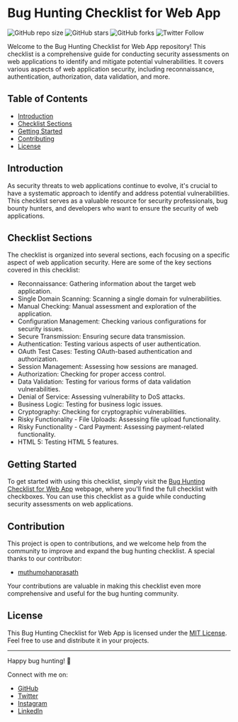 # Bug Hunting Checklist for Web App

![GitHub repo size](https://img.shields.io/github/repo-size/shubham-rooter/Bug-Hunting-Checklist)
![GitHub stars](https://img.shields.io/github/stars/shubham-rooter/Bug-Hunting-Checklist?style=social)
![GitHub forks](https://img.shields.io/github/forks/shubham-rooter/Bug-Hunting-Checklist?style=social)
![Twitter Follow](https://img.shields.io/twitter/follow/shubhamtiwari_r?style=social)

Welcome to the Bug Hunting Checklist for Web App repository! This checklist is a comprehensive guide for conducting security assessments on web applications to identify and mitigate potential vulnerabilities. It covers various aspects of web application security, including reconnaissance, authentication, authorization, data validation, and more.

## Table of Contents

- [Introduction](#introduction)
- [Checklist Sections](#checklist-sections)
- [Getting Started](#getting-started)
- [Contributing](#contributing)
- [License](#license)

## Introduction

As security threats to web applications continue to evolve, it's crucial to have a systematic approach to identify and address potential vulnerabilities. This checklist serves as a valuable resource for security professionals, bug bounty hunters, and developers who want to ensure the security of web applications.

## Checklist Sections

The checklist is organized into several sections, each focusing on a specific aspect of web application security. Here are some of the key sections covered in this checklist:

- Reconnaissance: Gathering information about the target web application.
- Single Domain Scanning: Scanning a single domain for vulnerabilities.
- Manual Checking: Manual assessment and exploration of the application.
- Configuration Management: Checking various configurations for security issues.
- Secure Transmission: Ensuring secure data transmission.
- Authentication: Testing various aspects of user authentication.
- OAuth Test Cases: Testing OAuth-based authentication and authorization.
- Session Management: Assessing how sessions are managed.
- Authorization: Checking for proper access control.
- Data Validation: Testing for various forms of data validation vulnerabilities.
- Denial of Service: Assessing vulnerability to DoS attacks.
- Business Logic: Testing for business logic issues.
- Cryptography: Checking for cryptographic vulnerabilities.
- Risky Functionality - File Uploads: Assessing file upload functionality.
- Risky Functionality - Card Payment: Assessing payment-related functionality.
- HTML 5: Testing HTML 5 features.

## Getting Started

To get started with using this checklist, simply visit the [Bug Hunting Checklist for Web App](http://shubham-rooter.github.io/Bug-Hunting-Checklist/) webpage, where you'll find the full checklist with checkboxes. You can use this checklist as a guide while conducting security assessments on web applications.

## Contribution

This project is open to contributions, and we welcome help from the community to improve and expand the bug hunting checklist. A special thanks to our contributor:

- [muthumohanprasath](https://github.com/muthumohanprasath)

Your contributions are valuable in making this checklist even more comprehensive and useful for the bug hunting community.


## License

This Bug Hunting Checklist for Web App is licensed under the [MIT License](LICENSE). Feel free to use and distribute it in your projects.

---

Happy bug hunting! :bug:

Connect with me on:
- [GitHub](https://www.github.com/shubham-rooter)
- [Twitter](https://www.twitter.com/shubhamtiwari_r)
- [Instagram](https://www.instagram.com/shubham_rooter)
- [LinkedIn](https://www.linkedin.com/in/shubham-tiwari09)

